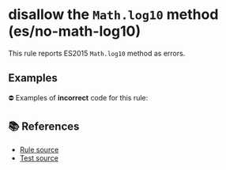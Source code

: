 # disallow the `Math.log10` method (es/no-math-log10)

This rule reports ES2015 `Math.log10` method as errors.

## Examples

⛔ Examples of **incorrect** code for this rule:

<eslint-playground type="bad" code="/*eslint es/no-math-log10: error */
const n = Math.log10(value)
" />

## 📚 References

- [Rule source](https://github.com/mysticatea/eslint-plugin-es/blob/v1.4.1/lib/rules/no-math-log10.js)
- [Test source](https://github.com/mysticatea/eslint-plugin-es/blob/v1.4.1/tests/lib/rules/no-math-log10.js)
